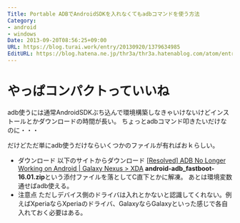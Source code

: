 ```yaml
---
Title: Portable ADBでAndroidSDKを入れなくてもadbコマンドを使う方法
Category:
- android
- windows
Date: 2013-09-20T08:56:25+09:00
URL: https://blog.turai.work/entry/20130920/1379634985
EditURL: https://blog.hatena.ne.jp/thr3a/thr3a.hatenablog.com/atom/entry/11696248318757945824
---
```


やっぱコンパクトっていいね
====

adb使うには通常AndroidSDKぶち込んで環境構築しなきゃいけないけどインストールとかダウンロードの時間が長い。
ちょっとadbコマンド叩きたいだけなのに・・・

だけどただ単にadb使うだけならいくつかのファイルが有ればおｋらしい。
* ダウンロード
以下のサイトからダウンロード
<a href="http://forum.xda-developers.com/showthread.php?t=2144709" title="[Resolved] ADB No Longer Working on Android | Galaxy Nexus > XDA" target="_blank">[Resolved] ADB No Longer Working on Android | Galaxy Nexus > XDA</a>
<b>android-adb_fastboot-16.01.zip</b>という添付ファイルを落としてC直下とかに解凍。
あとは環境変数通せばadb使える。
* 注意点
ただしデバイス側のドライバは入れとかないと認識してくれない。例えばXperiaならXperiaのドライバ、GalaxyならGalaxyといった感じで各自入れておく必要はある。
